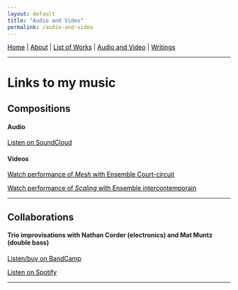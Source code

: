 ```yaml
---
layout: default
title: "Audio and Video"
permalink: /audio-and-video
---
```


 <a href="/" style="color: black">Home</a> | <a href="/about" style="color: black">About</a> | <a href="/list-of-works" style="color: black">List of Works</a> | <a href="/audio-and-video" style="color: black">Audio and Video</a> | <a href="/writings" style="color: black">Writings</a> 

***

# Links to my music

## Compositions

#### Audio

 <a href="https://soundcloud.com/matthewtmonaco" style="color: black">Listen on SoundCloud</a> 

#### Videos

 <a href="https://www.youtube.com/watch?v=RuL0ushx5a0&list=RDRuL0ushx5a0&start_radio=1&ab_channel=Royaumont" style="color: black">Watch performance of *Mesh* with Ensemble Court-circuit</a> 

 <a href="https://www.youtube.com/watch?v=t6OVz_XPd8w&list=RDt6OVz_XPd8w&start_radio=1&ab_channel=MatthewMonaco" style="color: black">Watch performance of *Scaling* with Ensemble intercontemporain</a> 

***

## Collaborations

#### Trio improvisations with Nathan Corder (electronics) and Mat Muntz (double bass)

 <a href="https://cmmtrio.bandcamp.com/album/live-in-berkeley" style="color: black">Listen/buy on BandCamp</a> 

 <a href="https://open.spotify.com/album/4iauZxL3PfG5TKyKZJAsPs?si=DTq-50U7TKGEM1J9oOs-fg" style="color: black">Listen on Spotify</a> 

***
